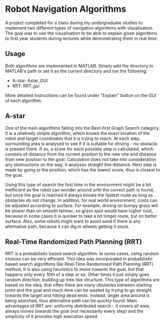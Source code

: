 Robot Navigation Algorithms
===============

A project completed for a class during my undergraduate studies to implement two different 
types of navigation algorithms with visualisation. The goal was to use the visualisation to 
be able to explain given algorithms to first year students during lectures while demonstrating 
them in real time.

## Usage

Both algorithms are implemented in MATLAB. Simply add the directory to MATLAB's path or set it 
as the current directory and run the following:
* A-star: Astar_GUI
* RRT: RRT_gui

More detailed instructions can be found under "Explain" button on the GUI of each algorithm.

## A-star

One of the main algorithms falling into the Best-first Graph Search category. It is a relatively 
simple algorithm, which knows the exact location of the robot and target coordinates that it is 
trying to reach. At each step, surrounding area is analysed to see if it is suitable for 
driving - no obstacle is present there. If so, a score for each possible step is calculated, 
which consists of distance from the current position to the new one and distance from new position 
to the goal. Calculation does not take into consideration any obstructions on the way, it analyses 
straight line distance. Next step is made by going to the position, which has the lowest score, 
thus is closest to the goal.

Using this type of search the first time in the environment might be a bit inefficient as the 
robot can wonder around until the correct path is found, but once the goal is reached it always 
knows the fastest route as long as obstacles do not change. In addition, for real world environment, 
costs can be adjusted according to surface. For example, driving on bumpy grass will be slower than 
on smooth tarmac, so grass spot would have higher cost, because in some cases it is quicker to take 
a bit longer route, but on better surface. Also, some robots might want to avoid sand if there is 
any alternative path, because it can dig in wheels getting it stuck.



## Real-Time Randomized Path Planning (RRT)

RRT is a probabilistic based search algorithm. In some cases, using random choices can be very efficient. 
This idea was incorporated in probabilistic based search algorithms like Real-Time Randomised Path 
Planning (RRT) method. It is also using heuristics to move towards the goal, but that happens only 
every 10th of a step or so. Other times it just simply goes random direction, building up tree-like 
structure. This type of algorithms are based on the idea, that often there are many obstacles between 
starting point and the goal and much time can be wasted by trying to go straight towards the target 
and hitting dead ends. Instead, larger area around is being searched, thus alternative path can be 
quickly found. Main advantages of RRT are: uniformly distributed search - it covers all area, always 
moves towards the goal (not necessarily every step) and the simplicity of it provides high execution speed.


